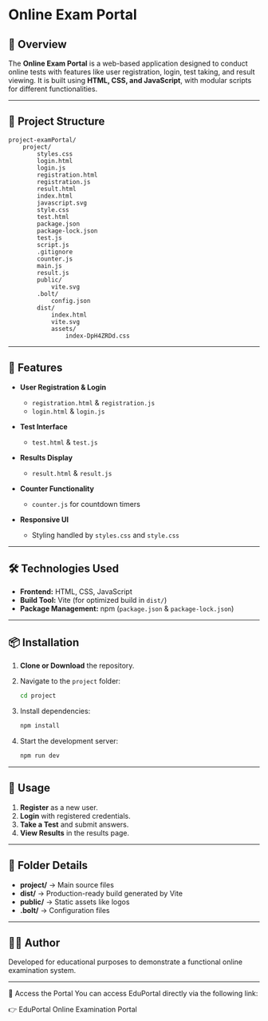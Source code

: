# Online Exam Portal

## 📌 Overview

The **Online Exam Portal** is a web-based application designed to conduct online tests with features like user registration, login, test taking, and result viewing. It is built using **HTML, CSS, and JavaScript**, with modular scripts for different functionalities.

---

## 📂 Project Structure

```
project-examPortal/
    project/
        styles.css
        login.html
        login.js
        registration.html
        registration.js
        result.html
        index.html
        javascript.svg
        style.css
        test.html
        package.json
        package-lock.json
        test.js
        script.js
        .gitignore
        counter.js
        main.js
        result.js
        public/
            vite.svg
        .bolt/
            config.json
        dist/
            index.html
            vite.svg
            assets/
                index-DpH4ZRDd.css
```

---

## 🚀 Features

* **User Registration & Login**

  * `registration.html` & `registration.js`
  * `login.html` & `login.js`
* **Test Interface**

  * `test.html` & `test.js`
* **Results Display**

  * `result.html` & `result.js`
* **Counter Functionality**

  * `counter.js` for countdown timers
* **Responsive UI**

  * Styling handled by `styles.css` and `style.css`

---

## 🛠️ Technologies Used

* **Frontend:** HTML, CSS, JavaScript
* **Build Tool:** Vite (for optimized build in `dist/`)
* **Package Management:** npm (`package.json` & `package-lock.json`)

---

## 📦 Installation

1. **Clone or Download** the repository.
2. Navigate to the `project` folder:

   ```bash
   cd project
   ```
3. Install dependencies:

   ```bash
   npm install
   ```
4. Start the development server:

   ```bash
   npm run dev
   ```

---

## 📜 Usage

1. **Register** as a new user.
2. **Login** with registered credentials.
3. **Take a Test** and submit answers.
4. **View Results** in the results page.

---

## 📌 Folder Details

* **project/** → Main source files
* **dist/** → Production-ready build generated by Vite
* **public/** → Static assets like logos
* **.bolt/** → Configuration files

---

## 🧑‍💻 Author

Developed for educational purposes to demonstrate a functional online examination system.

---

📱 Access the Portal
You can access EduPortal directly via the following link:

👉 EduPortal Online Examination Portal
